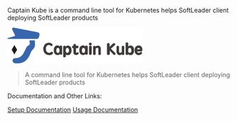 Captain Kube is a command line tool for Kubernetes helps SoftLeader client deploying SoftLeader products

![](./doc/captainkube-01.svg)

> A command line tool for Kubernetes helps SoftLeader client deploying SoftLeader products

Documentation and Other Links:

[Setup Documentation](https://github.com/softleader/captain-kube/wiki/Installation)
[Usage Documentation](https://github.com/softleader/captain-kube/wiki/Getting-Started)
